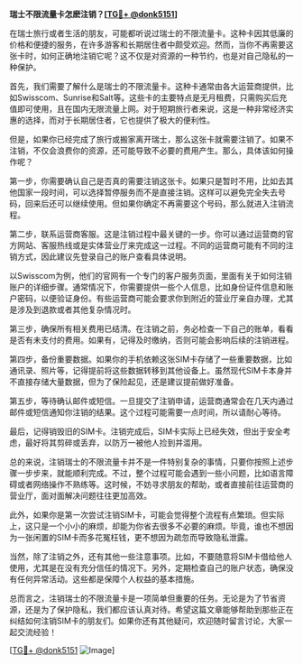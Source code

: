 **瑞士不限流量卡怎麽注销？[[TG💪+ @donk5151](https://t.me/s/donk5151)]**

在瑞士旅行或者生活的朋友，可能都听说过瑞士的不限流量卡。这种卡因其低廉的价格和便捷的服务，在许多游客和长期居住者中颇受欢迎。然而，当你不再需要这张卡时，如何正确地注销它呢？这不仅是对资源的一种节约，也是对自己隐私的一种保护。

首先，我们需要了解什么是瑞士的不限流量卡。这种卡通常由各大运营商提供，比如Swisscom、Sunrise和Salt等。这些卡的主要特点是无月租费，只需购买后充值即可使用，且在国内无限流量上网。对于短期旅行者来说，这是一种非常经济实惠的选择，而对于长期居住者，它也提供了极大的便利性。

但是，如果你已经完成了旅行或搬家离开瑞士，那么这张卡就需要注销了。如果不注销，不仅会浪费你的资源，还可能导致不必要的费用产生。那么，具体该如何操作呢？

第一步，你需要确认自己是否真的需要注销这张卡。如果只是暂时不用，比如去其他国家一段时间，可以选择暂停服务而不是直接注销。这样可以避免完全失去号码，回来后还可以继续使用。但如果你确定不再需要这个号码，那么就进入注销流程。

第二步，联系运营商客服。这是注销过程中最关键的一步。你可以通过运营商的官方网站、客服热线或是实体营业厅来完成这一过程。不同的运营商可能有不同的注销方式，因此建议先登录自己的账户查看具体说明。

以Swisscom为例，他们的官网有一个专门的客户服务页面，里面有关于如何注销账户的详细步骤。通常情况下，你需要提供一些个人信息，比如身份证件信息和账户密码，以便验证身份。有些运营商可能会要求你到附近的营业厅亲自办理，尤其是涉及到退款或者其他复杂情况时。

第三步，确保所有相关费用已结清。在注销之前，务必检查一下自己的账单，看看是否有未支付的费用。如果有，记得及时缴纳，否则可能会影响后续的注销进程。

第四步，备份重要数据。如果你的手机依赖这张SIM卡存储了一些重要数据，比如通讯录、照片等，记得提前将这些数据转移到其他设备上。虽然现代SIM卡本身并不直接存储大量数据，但为了保险起见，还是建议提前做好准备。

第五步，等待确认邮件或短信。一旦提交了注销申请，运营商通常会在几天内通过邮件或短信通知你注销的结果。这个过程可能需要一点时间，所以请耐心等待。

最后，记得销毁旧的SIM卡。注销完成后，SIM卡实际上已经失效，但出于安全考虑，最好将其剪碎或丢弃，以防万一被他人捡到并滥用。

总的来说，注销瑞士的不限流量卡并不是一件特别复杂的事情，只要你按照上述步骤一步步来，就能顺利完成。不过，整个过程可能会遇到一些小问题，比如语言障碍或者网络操作不熟练等。这时候，不妨寻求朋友的帮助，或者直接前往运营商的营业厅，面对面解决问题往往更加高效。

此外，如果你是第一次尝试注销SIM卡，可能会觉得整个流程有点繁琐。但实际上，这只是一个小小的麻烦，却能为你省去很多不必要的麻烦。毕竟，谁也不想因为一张闲置的SIM卡而多花冤枉钱，更不想因为疏忽而导致隐私泄露。

当然，除了注销之外，还有其他一些注意事项。比如，不要随意将SIM卡借给他人使用，尤其是在没有充分信任的情况下。另外，定期检查自己的账户状态，确保没有任何异常活动。这些都是保障个人权益的基本措施。

总而言之，注销瑞士的不限流量卡是一项简单但重要的任务。无论是为了节省资源，还是为了保护隐私，我们都应该认真对待。希望这篇文章能够帮助到那些正在纠结如何注销SIM卡的朋友们。如果你还有其他疑问，欢迎随时留言讨论，大家一起交流经验！

[[TG💪+ @donk5151](https://t.me/s/donk5151) ![Image](https://i.postimg.cc/rwNCRYN7/Snipaste-2025-04-30-17-27-05.png)]